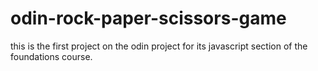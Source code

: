 # odin-rock-paper-scissors-game
this is the first project on the odin project for its javascript section of the foundations course.

